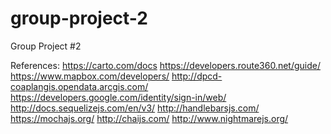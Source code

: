 # group-project-2
Group Project #2

References:
https://carto.com/docs
https://developers.route360.net/guide/
https://www.mapbox.com/developers/
http://dpcd-coaplangis.opendata.arcgis.com/
https://developers.google.com/identity/sign-in/web/
http://docs.sequelizejs.com/en/v3/
http://handlebarsjs.com/
https://mochajs.org/
http://chaijs.com/
http://www.nightmarejs.org/
